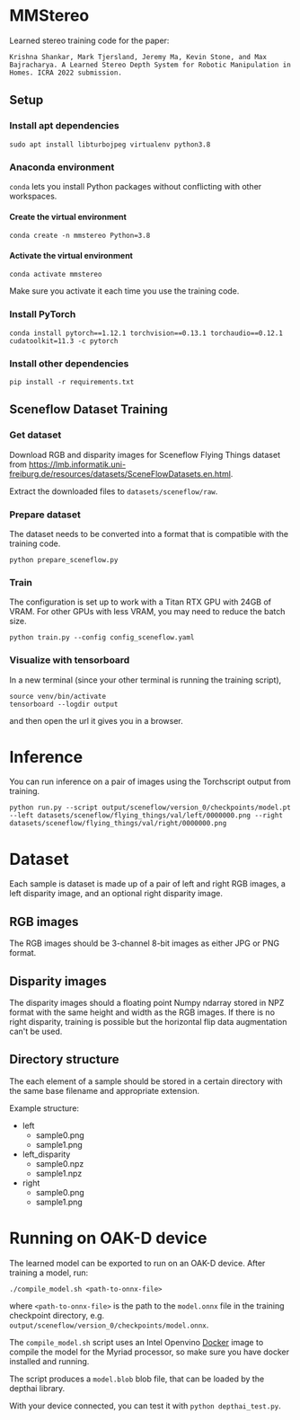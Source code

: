 # MMStereo

Learned stereo training code for the paper:

```
Krishna Shankar, Mark Tjersland, Jeremy Ma, Kevin Stone, and Max Bajracharya. A Learned Stereo Depth System for Robotic Manipulation in Homes. ICRA 2022 submission.
```

## Setup

### Install apt dependencies
```
sudo apt install libturbojpeg virtualenv python3.8
```

### Anaconda environment
`conda` lets you install Python packages without conflicting with other workspaces.

#### Create the virtual environment
```
conda create -n mmstereo Python=3.8
```

#### Activate the virtual environment
```
conda activate mmstereo
```
Make sure you activate it each time you use the training code.

### Install PyTorch
```
conda install pytorch==1.12.1 torchvision==0.13.1 torchaudio==0.12.1 cudatoolkit=11.3 -c pytorch
```

### Install other dependencies
```
pip install -r requirements.txt
```

## Sceneflow Dataset Training

### Get dataset
Download RGB and disparity images for Sceneflow Flying Things dataset from https://lmb.informatik.uni-freiburg.de/resources/datasets/SceneFlowDatasets.en.html.

Extract the downloaded files to `datasets/sceneflow/raw`.


### Prepare dataset
The dataset needs to be converted into a format that is compatible with the training code.

```
python prepare_sceneflow.py
```

### Train
The configuration is set up to work with a Titan RTX GPU with 24GB of VRAM. For other GPUs with less VRAM, you may need to reduce the batch size.
```
python train.py --config config_sceneflow.yaml
```

### Visualize with tensorboard
In a new terminal (since your other terminal is running the training script),
```
source venv/bin/activate
tensorboard --logdir output
```
and then open the url it gives you in a browser.

# Inference
You can run inference on a pair of images using the Torchscript output from training.
```
python run.py --script output/sceneflow/version_0/checkpoints/model.pt --left datasets/sceneflow/flying_things/val/left/0000000.png --right datasets/sceneflow/flying_things/val/right/0000000.png
```

# Dataset
Each sample is dataset is made up of a pair of left and right RGB images, a left disparity image, and an optional right
disparity image.

## RGB images
The RGB images should be 3-channel 8-bit images as either JPG or PNG format.

## Disparity images
The disparity images should a floating point Numpy ndarray stored in NPZ format with the same height and width as the
RGB images. If there is no right disparity, training is possible but the horizontal flip data augmentation can't be
used.

## Directory structure
The each element of a sample should be stored in a certain directory with the same base filename and appropriate
extension.

Example structure:
* left
  * sample0.png
  * sample1.png
* left_disparity
  * sample0.npz
  * sample1.npz
* right
  * sample0.png
  * sample1.png


# Running on OAK-D device

The learned model can be exported to run on an OAK-D device. After training a model, run:
```
./compile_model.sh <path-to-onnx-file>
```
where `<path-to-onnx-file>` is the path to the `model.onnx` file in the training checkpoint directory, e.g. `output/sceneflow/version_0/checkpoints/model.onnx`.

The `compile_model.sh` script uses an Intel Openvino [Docker](https://docs.docker.com/engine/install/ubuntu/) image to compile the model for the Myriad processor, so make sure you have docker installed and running.

The script produces a `model.blob` blob file, that can be loaded by the depthai library.

With your device connected, you can test it with `python depthai_test.py`.



